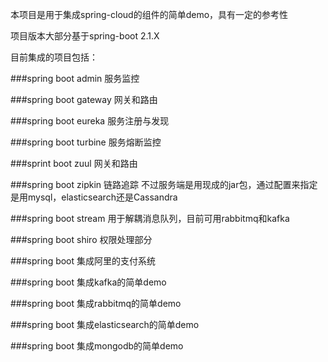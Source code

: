 本项目是用于集成spring-cloud的组件的简单demo，具有一定的参考性

项目版本大部分基于spring-boot 2.1.X

目前集成的项目包括：

###spring boot admin  服务监控

###spring  boot gateway 网关和路由

###spring boot eureka 服务注册与发现

###spring boot turbine 服务熔断监控

###sprint boot zuul 网关和路由

###spring boot zipkin 链路追踪
不过服务端是用现成的jar包，通过配置来指定是用mysql，elasticsearch还是Cassandra

###spring boot stream 用于解耦消息队列，目前可用rabbitmq和kafka

###spring boot shiro 权限处理部分

###spring boot 集成阿里的支付系统

###spring boot 集成kafka的简单demo

###spring boot 集成rabbitmq的简单demo

###spring boot 集成elasticsearch的简单demo

###spring boot 集成mongodb的简单demo 
